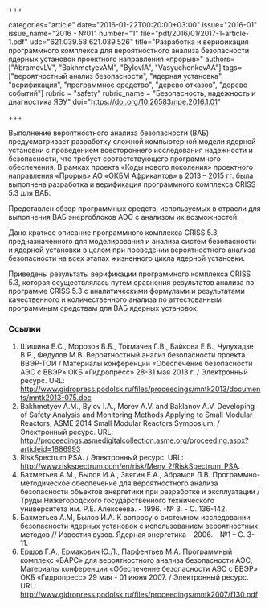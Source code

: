 +++

categories="article"
date="2016-01-22T00:20:00+03:00"
issue="2016-01"
issue_name="2016 - №01"
number="1"
file="pdf/2016/01/2017-1-article-1.pdf"
udc="621.039.58:621.039.526"
title="Разработка и верификация программного комплекса для вероятностного анализа безопасности ядерных установок проектного направления «прорыв»"
authors=["AbramovLV", "BakhmetyevAM", "BylovIA", "VasyuchenkovAA"]
tags=["вероятностный анализ безопасности", "ядерная установка", "верификация", "программное средство", "дерево отказов", "дерево событий"]
rubric = "safety"
rubric_name = "Безопасность, надежность и диагностика ЯЭУ"
doi="https://doi.org/10.26583/npe.2016.1.01"

+++

Выполнение вероятностного анализа безопасности (ВАБ) предусматривает разработку сложной компьютерной модели ядерной установки с проведением всестороннего исследования надежности и безопасности, что требует соответствующего программного обеспечения. В рамках проекта «Коды нового поколения» проектного направления «Прорыв» АО «ОКБМ Африкантов» в 2013 – 2015 гг. была выполнена разработка и верификация программного комплекса CRISS 5.3 для ВАБ.

Представлен обзор программных средств, используемых в отрасли для выполнения ВАБ энергоблоков АЭС с анализом их возможностей.

Дано краткое описание программного комплекса CRISS 5.3, предназначенного для моделирования и анализа систем безопасности и ядерной установки в целом при проведении вероятностного анализа безопасности на всех этапах жизненного цикла ядерной установки.

Приведены результаты верификации программного комплекса CRISS 5.3, которая осуществлялась путем сравнения результатов анализа по программе CRISS 5.3 с аналитическими формулами и результатами качественного и количественного анализа по аттестованным программным средствам для ВАБ ядерных установок.

### Ссылки

1. Шишина Е.С., Морозов В.Б., Токмачев Г.В., Байкова Е.В., Чулухадзе В.Р., Федулов М.В. Вероятностный анализ безопасности проекта ВВЭР-ТОИ / Материалы конференции «Обеспечение безопасности АЭС с ВВЭР» ОКБ «Гидропресс» 28-31 мая 2013 г. / Электронный ресурс. URL: http://www.gidropress.podolsk.ru/files/proceedings/mntk2013/documents/mntk2013-075.doc
2. Bakhmetyev A.M., Bylov I.A., Morev A.V. and Baklanov A.V. Developing of Safety Analysis and Monitoring Methods Applying to Small Modular Reactors, ASME 2014 Small Modular Reactors Symposium. / Электронный ресурс. URL: http://proceedings.asmedigitalcollection.asme.org/proceeding.aspx?articleid=1886993
3. RiskSpectrum PSA. / Электронный ресурс. URL: http://www.riskspectrum.com/en/risk/Meny_2/RiskSpectrum_PSA.
4. Бахметьев А.М., Былов И.А., Звягин Е.А., Абрамов Л.В. Программно-методическое обеспечение для вероятностного анализа безопасности объектов энергетики при разработке и эксплуатации / Труды Нижегородского государственного технического университета им. Р.Е. Алексеева. - 1996. -№ 3. - С. 136-142.
5. Бахметьев А.М, Былов И.А. К вопросу о системном исследовании безопасности ядерных установок с использованием вероятностных методов // Известия вузов. Ядерная энергетика - 2006. - №1 – С. 3-11.
6. Ершов Г.А., Ермакович Ю.Л., Парфентьев М.А. Программный комплекс «БАРС» для вероятностного анализа безопасности АЭС, Материалы конференции «Обеспечение безопасности АЭС с ВВЭР» ОКБ «Гидропресс» 29 мая - 01 июня 2007. / Электронный ресурс. URL: http://www.gidropress.podolsk.ru/files/proceedings/mntk2007/f130.pdf